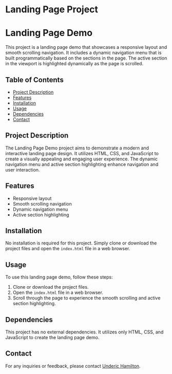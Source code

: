 # Landing Page Project

# Landing Page Demo

This project is a landing page demo that showcases a responsive layout and smooth scrolling navigation. It includes a dynamic navigation menu that is built programmatically based on the sections in the page. The active section in the viewport is highlighted dynamically as the page is scrolled.

## Table of Contents

- [Project Description](#project-description)
- [Features](#features)
- [Installation](#installation)
- [Usage](#usage)
- [Dependencies](#dependencies)
- [Contact](#contact)

## Project Description

The Landing Page Demo project aims to demonstrate a modern and interactive landing page design. It utilizes HTML, CSS, and JavaScript to create a visually appealing and engaging user experience. The dynamic navigation menu and active section highlighting enhance navigation and user interaction.

## Features

- Responsive layout
- Smooth scrolling navigation
- Dynamic navigation menu
- Active section highlighting

## Installation

No installation is required for this project. Simply clone or download the project files and open the `index.html` file in a web browser.

## Usage

To use this landing page demo, follow these steps:

1. Clone or download the project files.
2. Open the `index.html` file in a web browser.
3. Scroll through the page to experience the smooth scrolling and active section highlighting.

## Dependencies

This project has no external dependencies. It utilizes only HTML, CSS, and JavaScript to create the landing page demo.


## Contact

For any inquiries or feedback, please contact [Underic Hamilton](mailto:Undericdh@gmail.com).

